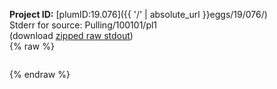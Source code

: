 **Project ID:** [plumID:19.076]({{ '/' | absolute_url }}eggs/19/076/)  
Stderr for source:  Pulling/100101/pl1   
(download [zipped raw stdout](pl1.plumed_master.stdout.txt.zip))  
{% raw %}
<pre>
</pre>
{% endraw %}
